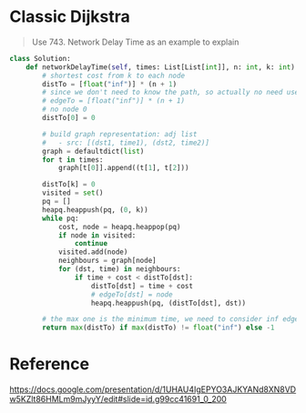 # Classic Dijkstra

> Use 743. Network Delay Time as an example to explain

```Python
class Solution:
    def networkDelayTime(self, times: List[List[int]], n: int, k: int) -> int:
        # shortest cost from k to each node
        distTo = [float("inf")] * (n + 1)
        # since we don't need to know the path, so actually no need use edgeTo
        # edgeTo = [float("inf")] * (n + 1)
        # no node 0
        distTo[0] = 0

        # build graph representation: adj list
        #   - src: [(dst1, time1), (dst2, time2)]
        graph = defaultdict(list)
        for t in times:
            graph[t[0]].append((t[1], t[2]))

        distTo[k] = 0
        visited = set()
        pq = []
        heapq.heappush(pq, (0, k))
        while pq:
            cost, node = heapq.heappop(pq)
            if node in visited:
                continue
            visited.add(node)
            neighbours = graph[node]
            for (dst, time) in neighbours:
                if time + cost < distTo[dst]:
                    distTo[dst] = time + cost
                    # edgeTo[dst] = node
                    heapq.heappush(pq, (distTo[dst], dst))

        # the max one is the minimum time, we need to consider inf edge case
        return max(distTo) if max(distTo) != float("inf") else -1
```

# Reference

https://docs.google.com/presentation/d/1UHAU4IgEPYO3AJKYANd8XN8VDw5KZlt86HMLm9mJyyY/edit#slide=id.g99cc41691_0_200
